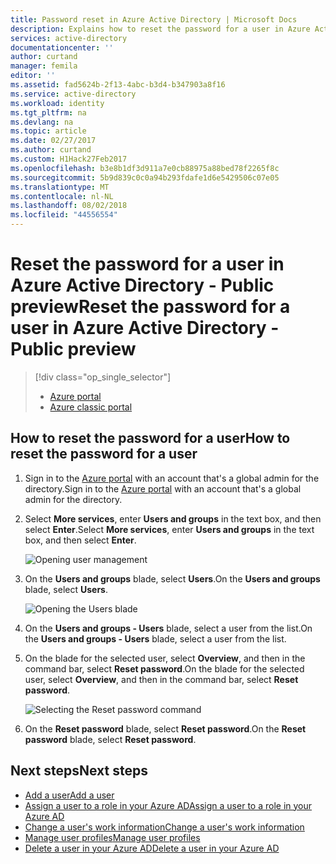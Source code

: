 ```yaml
---
title: Password reset in Azure Active Directory | Microsoft Docs
description: Explains how to reset the password for a user in Azure Active Directory
services: active-directory
documentationcenter: ''
author: curtand
manager: femila
editor: ''
ms.assetid: fad5624b-2f13-4abc-b3d4-b347903a8f16
ms.service: active-directory
ms.workload: identity
ms.tgt_pltfrm: na
ms.devlang: na
ms.topic: article
ms.date: 02/27/2017
ms.author: curtand
ms.custom: H1Hack27Feb2017
ms.openlocfilehash: b3e8b1df3d911a7e0cb88975a88bed78f2265f8c
ms.sourcegitcommit: 5b9d839c0c0a94b293fdafe1d6e5429506c07e05
ms.translationtype: MT
ms.contentlocale: nl-NL
ms.lasthandoff: 08/02/2018
ms.locfileid: "44556554"
---
```

# <a name="reset-the-password-for-a-user-in-azure-active-directory---public-preview"></a><span data-ttu-id="1c2f4-103">Reset the password for a user in Azure Active Directory - Public preview</span><span class="sxs-lookup"><span data-stu-id="1c2f4-103">Reset the password for a user in Azure Active Directory - Public preview</span></span>
> [!div class="op_single_selector"]
> * [Azure portal](active-directory-users-reset-password-azure-portal.md)
> * [Azure classic portal](active-directory-create-users-reset-password.md)
>
>

## <a name="how-to-reset-the-password-for-a-user"></a><span data-ttu-id="1c2f4-106">How to reset the password for a user</span><span class="sxs-lookup"><span data-stu-id="1c2f4-106">How to reset the password for a user</span></span>
1. <span data-ttu-id="1c2f4-107">Sign in to the [Azure portal](https://portal.azure.com) with an account that's a global admin for the directory.</span><span class="sxs-lookup"><span data-stu-id="1c2f4-107">Sign in to the [Azure portal](https://portal.azure.com) with an account that's a global admin for the directory.</span></span>
2. <span data-ttu-id="1c2f4-108">Select **More services**, enter **Users and groups** in the text box, and then select **Enter**.</span><span class="sxs-lookup"><span data-stu-id="1c2f4-108">Select **More services**, enter **Users and groups** in the text box, and then select **Enter**.</span></span>

   ![Opening user management](https://docstestmedia1.blob.core.windows.net/azure-media/articles/active-directory/media/active-directory-users-reset-password-azure-portal/create-users-user-management.png)
3. <span data-ttu-id="1c2f4-110">On the **Users and groups** blade, select **Users**.</span><span class="sxs-lookup"><span data-stu-id="1c2f4-110">On the **Users and groups** blade, select **Users**.</span></span>

   ![Opening the Users blade](https://docstestmedia1.blob.core.windows.net/azure-media/articles/active-directory/media/active-directory-users-reset-password-azure-portal/create-users-open-users-blade.png)
4. <span data-ttu-id="1c2f4-112">On the **Users and groups - Users** blade, select a user from the list.</span><span class="sxs-lookup"><span data-stu-id="1c2f4-112">On the **Users and groups - Users** blade, select a user from the list.</span></span>
5. <span data-ttu-id="1c2f4-113">On the blade for the selected user, select **Overview**, and then in the command bar, select **Reset password**.</span><span class="sxs-lookup"><span data-stu-id="1c2f4-113">On the blade for the selected user, select **Overview**, and then in the command bar, select **Reset password**.</span></span>

    ![Selecting the Reset password command](https://docstestmedia1.blob.core.windows.net/azure-media/articles/active-directory/media/active-directory-users-reset-password-azure-portal/create-users-reset-password-command.png)
6. <span data-ttu-id="1c2f4-115">On the **Reset password** blade, select **Reset password**.</span><span class="sxs-lookup"><span data-stu-id="1c2f4-115">On the **Reset password** blade, select **Reset password**.</span></span>

## <a name="next-steps"></a><span data-ttu-id="1c2f4-116">Next steps</span><span class="sxs-lookup"><span data-stu-id="1c2f4-116">Next steps</span></span>
* [<span data-ttu-id="1c2f4-117">Add a user</span><span class="sxs-lookup"><span data-stu-id="1c2f4-117">Add a user</span></span>](active-directory-users-create-azure-portal.md)
* [<span data-ttu-id="1c2f4-118">Assign a user to a role in your Azure AD</span><span class="sxs-lookup"><span data-stu-id="1c2f4-118">Assign a user to a role in your Azure AD</span></span>](active-directory-users-assign-role-azure-portal.md)
* [<span data-ttu-id="1c2f4-119">Change a user's work information</span><span class="sxs-lookup"><span data-stu-id="1c2f4-119">Change a user's work information</span></span>](active-directory-users-work-info-azure-portal.md)
* [<span data-ttu-id="1c2f4-120">Manage user profiles</span><span class="sxs-lookup"><span data-stu-id="1c2f4-120">Manage user profiles</span></span>](active-directory-users-profile-azure-portal.md)
* [<span data-ttu-id="1c2f4-121">Delete a user in your Azure AD</span><span class="sxs-lookup"><span data-stu-id="1c2f4-121">Delete a user in your Azure AD</span></span>](active-directory-users-delete-user-azure-portal.md)



